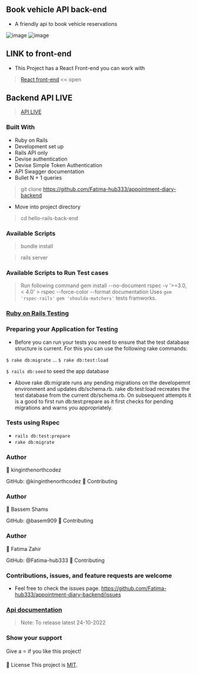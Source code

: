 ## Book vehicle API back-end

- A friendly api to book vehicle reservations

![image](https://user-images.githubusercontent.com/94127418/194410472-85325ac9-67d0-4409-97cf-21090ccedc73.png)
![image](https://user-images.githubusercontent.com/94127418/194410576-8f1d6ae6-bcaa-4860-a31d-51b83b37e88c.png)


## LINK to front-end
- This Project has a React Front-end you can work with
 > [React front-end](https://github.com/Fatima-hub333/appointment-diary-front-end) << open

## Backend API LIVE
> [API LIVE](https://book-vehicle.herokuapp.com/)

### Built With

- Ruby on Rails
- Development set up
- Rails API only
- Devise authentication
- Devise Simple Token Authentication
- API Swagger documentation
- Bullet  N + 1 queries

> git clone <https://github.com/Fatima-hub333/appointment-diary-backend>

- Move into project directory

> cd hello-rails-back-end

### Available Scripts

> bundle install

> rails server

### Available Scripts to Run Test cases

> Run following command gem install --no-document rspec -v '>=3.0, < 4.0' > rspec --force-color --format documentation
> Uses `gem 'rspec-rails'` `gem 'shoulda-matchers'` tests framworks.

### [Ruby on Rails Testing](https://guides.rubyonrails.org/v2.3/testing.html)

### Preparing your Application for Testing

- Before you can run your tests you need to ensure that the test database structure is current. For this you can use the following rake commands:

`$ rake db:migrate`
...
`$ rake db:test:load`

``` $ rails db:seed ``` to seed the app database

- Above rake db:migrate runs any pending migrations on the developemnt environment and updates db/schema.rb. rake db:test:load recreates the test database from the current db/schema.rb. On subsequent attempts it is a good to first run db:test:prepare as it first checks for pending migrations and warns you appropriately.

### Tests using Rspec

- `rails db:test:prepare`
- `rake db:migrate`

### Author

👤 kinginthenorthcodez

GitHub: @kinginthenorthcodez
🤝 Contributing

### Author

👤 Bassem Shams

GitHub: @basem909
🤝 Contributing

### Author

👤 Fatima Zahir

GitHub: @Fatima-hub333
🤝 Contributing

### Contributions, issues, and feature requests are welcome

- Feel free to check the issues page.
 <https://github.com/Fatima-hub333/appointment-diary-backend/issues>

### [Api documentation](https://book-vehicle.herokuapp.com/)


> Note: To release latest 24-10-2022

### Show your support

Give a ⭐️ if you like this project!

📝 License
This project is [MIT](https://github.com/Fatima-hub333/appointment-diary-backend/blob/dev/license).
